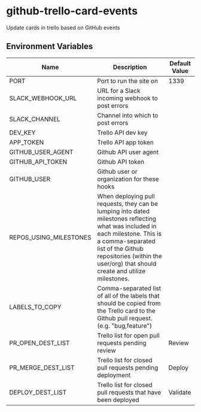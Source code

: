 # github-trello-card-events
Update cards in trello based on GitHub events

## Environment Variables
Name | Description | Default Value
---- | ----------- | -------------
PORT | Port to run the site on | 1339
SLACK_WEBHOOK_URL | URL for a Slack incoming webhook to post errors
SLACK_CHANNEL | Channel into which to post errors
DEV_KEY | Trello API dev key
APP_TOKEN | Trello API app token
GITHUB_USER_AGENT | Github API user agent
GITHUB_API_TOKEN | Github API token
GITHUB_USER | Github user or organization for these hooks
REPOS_USING_MILESTONES | When deploying pull requests, they can be lumping into dated milestones reflecting what was included in each milestone. This is a comma-separated list of the Github repositories (within the user/org) that should create and utilize milestones.
LABELS_TO_COPY | Comma-separated list of all of the labels that should be copied from the Trello card to the Github pull request. (e.g. "bug,feature")
PR_OPEN_DEST_LIST | Trello list for open pull requests pending review | Review
PR_MERGE_DEST_LIST | Trello list for closed pull requests pending deployment | Deploy
DEPLOY_DEST_LIST | Trello list for closed pull requests that have been deployed | Validate
